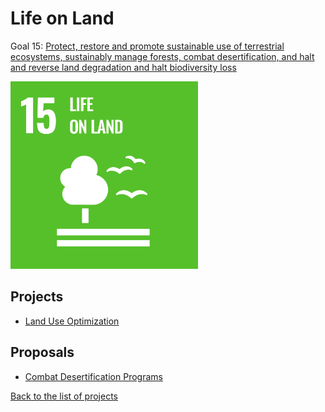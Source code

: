 # Life on Land

[un_sdg_link]: https://sdgs.un.org/goals/goal15

Goal 15: [Protect, restore and promote sustainable use of terrestrial ecosystems, sustainably manage forests, combat desertification, and halt and reverse land degradation and halt biodiversity loss][un_sdg_link]

[<img src="../images/sdgs/E-WEB-Goal-15.png" alt="Goal 15 Life on Land" width="300">][un_sdg_link]

## Projects

- [Land Use Optimization](../projects/landuse.md)

## Proposals

- [Combat Desertification Programs](../proposals/combat_desertification.md)

[Back to the list of projects](../README.md)
